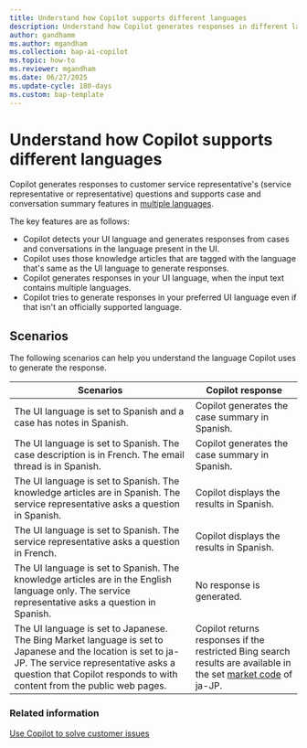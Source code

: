```yaml
---
title: Understand how Copilot supports different languages
description: Understand how Copilot generates responses in different languages.
author: gandhamm
ms.author: mgandham
ms.collection: bap-ai-copilot
ms.topic: how-to
ms.reviewer: mgandham
ms.date: 06/27/2025
ms.update-cycle: 180-days
ms.custom: bap-template 
---
```


# Understand how Copilot supports different languages

Copilot generates responses to customer service representative's (service representative or representative) questions and supports case and conversation summary features in [multiple languages](../administer/cs-region-availability-service-limits.md#language-support-for-ai-based-analytics-and-insights-in-customer-service).

The key features are as follows:

- Copilot detects your UI language and generates responses from cases and conversations in the language present in the UI.
- Copilot uses those knowledge articles that are tagged with the language that's same as the UI language to generate responses.
- Copilot generates responses in your UI language, when the input text contains multiple languages. 
- Copilot tries to generate responses in your preferred UI language even if that isn't an officially supported language.

## Scenarios

The following scenarios can help you understand the language Copilot uses to generate the response.

| Scenarios | Copilot response | 
| --- | --- | 
|The UI language is set to Spanish and a case has notes in Spanish. | Copilot generates the case summary in Spanish. |
| The UI language is set to Spanish. The case description is in French. The email thread is in Spanish. | Copilot generates the case summary in Spanish. |
| The UI language is set to Spanish. The knowledge articles are in Spanish. The service representative asks a question in Spanish. | Copilot displays the results in Spanish. |
| The  UI language is set to Spanish. The service representative asks a question in French. | Copilot displays the results in Spanish. |
|  The UI language is set to Spanish. The knowledge articles are in the English language only. The service representative asks a question in Spanish.| No response is generated. |
| The UI language is set to Japanese. The Bing Market language is set to Japanese and the location is set to ja-JP. The service representative asks a question that Copilot responds to with content from the public web pages. | Copilot returns responses if the restricted Bing search results are available in the set [market code](/bing/search-apis/bing-web-search/reference/market-codes) of ja-JP. |


### Related information

[Use Copilot to solve customer issues](../use/use-copilot-features.md)
